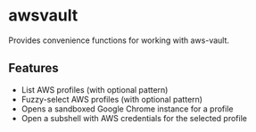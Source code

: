# awsvault

Provides convenience functions for working with aws-vault.

## Features

- List AWS profiles (with optional pattern)
- Fuzzy-select AWS profiles (with optional pattern)
- Opens a sandboxed Google Chrome instance for a profile
- Open a subshell with AWS credentials for the selected profile


